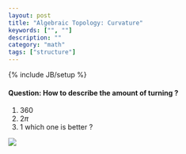 ```yaml
---
layout: post
title: "Algebraic Topology: Curvature"
keywords: ["", ""]
description: ""
category: "math"
tags: ["structure"]
---
```

{% include JB/setup %}

#### Question: How to describe the amount of turning ?
1. 360
2. 2$\pi$
3. 1 
which one is better ?
<img src="{{IMAGE_PATH}}/math-stucutre-algebraic-topology-curvature.png">
